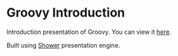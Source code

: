 # Groovy Introduction

Introduction presentation of Groovy. You can view it [here](https://maxdanilov.github.io/groovy-tech-talk).

Built using [Shower](https://shwr.me) presentation engine.
